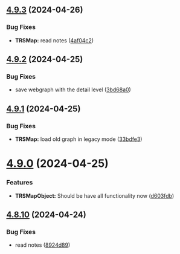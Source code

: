 ## [4.9.3](https://github.com/Torwent/SRL-T/compare/v4.9.2...v4.9.3) (2024-04-26)


### Bug Fixes

* **TRSMap:** read notes ([4af04c2](https://github.com/Torwent/SRL-T/commit/4af04c27fbffc38dbb94520d793ea1fda878c0d3))



## [4.9.2](https://github.com/Torwent/SRL-T/compare/v4.9.1...v4.9.2) (2024-04-25)


### Bug Fixes

* save webgraph with the detail level ([3bd68a0](https://github.com/Torwent/SRL-T/commit/3bd68a04fbf46021f41e6df59cec1f22e01b564e))



## [4.9.1](https://github.com/Torwent/SRL-T/compare/v4.9.0...v4.9.1) (2024-04-25)


### Bug Fixes

* **TRSMap:** load old graph in legacy mode ([33bdfe3](https://github.com/Torwent/SRL-T/commit/33bdfe34cc9e35c77852f6b25514e5943d221fc0))



# [4.9.0](https://github.com/Torwent/SRL-T/compare/v4.8.10...v4.9.0) (2024-04-25)


### Features

* **TRSMapObject:** Should be have all functionality now ([d603fdb](https://github.com/Torwent/SRL-T/commit/d603fdb0510d799a455d0943518a409e3d86f1a7))



## [4.8.10](https://github.com/Torwent/SRL-T/compare/v4.8.9...v4.8.10) (2024-04-24)


### Bug Fixes

* read notes ([8924d89](https://github.com/Torwent/SRL-T/commit/8924d8913b7d3c56e76d29557663961a9900c57b))



